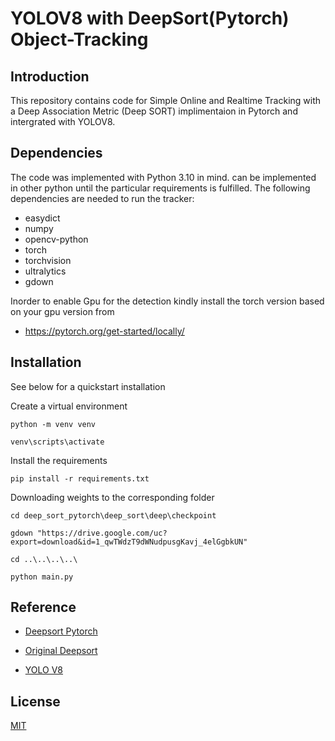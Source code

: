 
# YOLOV8 with DeepSort(Pytorch) Object-Tracking

## Introduction

This repository contains code for Simple Online and Realtime Tracking with a Deep Association Metric (Deep SORT) implimentaion in Pytorch and intergrated with YOLOV8. 
## Dependencies

The code was implemented with Python 3.10 in mind. can be implemented in other python until the particular requirements is fulfilled. The following dependencies are needed to run the tracker:


* easydict
* numpy
* opencv-python
* torch
* torchvision
* ultralytics
* gdown

Inorder to enable Gpu for the detection kindly install the torch version based on your gpu version from 
* https://pytorch.org/get-started/locally/

## Installation

See below for a quickstart installation 


Create a virtual environment

```
python -m venv venv
```

```
venv\scripts\activate
```

Install the requirements
 
```
pip install -r requirements.txt
```

Downloading weights to the corresponding folder 

```
cd deep_sort_pytorch\deep_sort\deep\checkpoint
```

```
gdown "https://drive.google.com/uc?export=download&id=1_qwTWdzT9dWNudpusgKavj_4elGgbkUN"
```

```
cd ..\..\..\..\
```

```
python main.py
```





## Reference

 - [Deepsort Pytorch](https://github.com/ZQPei/deep_sort_pytorch)

 - [Original Deepsort](https://github.com/nwojke/deep_sort)

 - [YOLO V8](https://github.com/ultralytics/ultralytics)

## License

[MIT](https://choosealicense.com/licenses/mit/)

